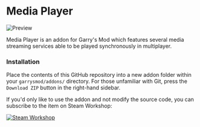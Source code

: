 Media Player
============

![Preview](https://images.akamai.steamusercontent.com/ugc/403430334757512796/4EFCE2D358BCAF42389E36B62CB11E9849842E07/)

Media Player is an addon for Garry's Mod which features several media streaming services able to be played synchronously in multiplayer.

### Installation ###

Place the contents of this GitHub repository into a new addon folder within your `garrysmod/addons/` directory. For those unfamiliar with Git, press the `Download ZIP` button in the right-hand sidebar.

If you'd only like to use the addon and not modify the source code, you can subscribe to the item on Steam Workshop:

[![Steam Workshop](https://www.pixeltailgames.com/elevator/images/workshop_button.png)](https://steamcommunity.com/sharedfiles/filedetails/?id=546392647)
